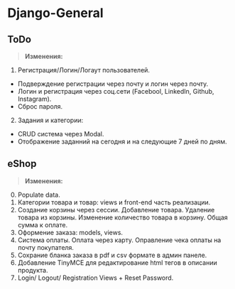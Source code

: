 # Django-General

## ToDo
> **Изменения:**
1. Регистрация/Логин/Логаут пользователей. 
- Подверждение регистрации через почту и логин через почту.
- Логин и регистрация через соц.сети (Facebool, LinkedIn, Github, Instagram).
- Сброс пароля. 
2. Задания и категории:
- CRUD система через Modal.
- Отображение заданний на сегодня и на следующие 7 дней по дням.

## eShop 
> **Изменения:**
0.  Populate data.
1.  Категории товара и товар: views и front-end часть реализации.
2.  Создание корзины через сессии. Добавление товара. Удаление товара из корзины. Изменение количество товара в корзину. Общая сумма к оплате.
3.  Оформение заказа: models, views. 
4.  Система оплаты. Оплата через карту. Оправление чека оплаты на почту покупателя.
5.  Сохрание бланка заказа в pdf и csv формате в админ панеле.
6.  Добавление TinyMCE для редактирование html тегов в описании продукта.
7.  Login/ Logout/ Registration Views + Reset Password.
